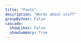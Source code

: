 ```yaml
---
title: "Posts"
description: "Words about stuff"
groupByYear: False
cascade:
  showLikes: False
  showSummary: True
---
```

